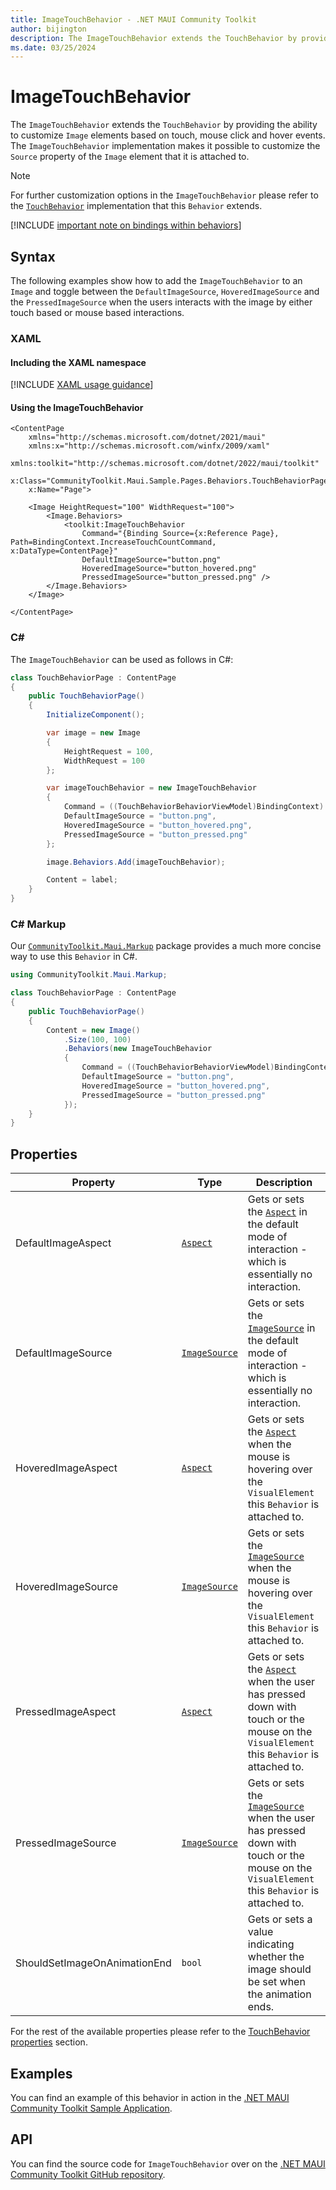 ```yaml
---
title: ImageTouchBehavior - .NET MAUI Community Toolkit
author: bijington
description: The ImageTouchBehavior extends the TouchBehavior by providing the ability to customize Image elements based on touch, mouse click and hover events.
ms.date: 03/25/2024
---
```


# ImageTouchBehavior

The `ImageTouchBehavior` extends the `TouchBehavior` by providing the ability to customize `Image` elements based on touch, mouse click and hover events. The `ImageTouchBehavior` implementation makes it possible to customize the `Source` property of the `Image` element that it is attached to.

> [!NOTE]
> For further customization options in the `ImageTouchBehavior` please refer to the [`TouchBehavior`](./touch-behavior.md) implementation that this `Behavior` extends.

[!INCLUDE [important note on bindings within behaviors](../includes/behavior-bindings.md)]

## Syntax

The following examples show how to add the `ImageTouchBehavior` to an `Image` and toggle between the `DefaultImageSource`, `HoveredImageSource` and the `PressedImageSource` when the users interacts with the image by either touch based or mouse based interactions.

### XAML

#### Including the XAML namespace

[!INCLUDE [XAML usage guidance](../includes/xaml-usage.md)]

#### Using the ImageTouchBehavior

```xaml
<ContentPage 
    xmlns="http://schemas.microsoft.com/dotnet/2021/maui"
    xmlns:x="http://schemas.microsoft.com/winfx/2009/xaml"
    xmlns:toolkit="http://schemas.microsoft.com/dotnet/2022/maui/toolkit"
    x:Class="CommunityToolkit.Maui.Sample.Pages.Behaviors.TouchBehaviorPage"
    x:Name="Page">

    <Image HeightRequest="100" WidthRequest="100">
        <Image.Behaviors>
            <toolkit:ImageTouchBehavior
                Command="{Binding Source={x:Reference Page}, Path=BindingContext.IncreaseTouchCountCommand, x:DataType=ContentPage}"
                DefaultImageSource="button.png"
                HoveredImageSource="button_hovered.png"
                PressedImageSource="button_pressed.png" />
        </Image.Behaviors>
    </Image>

</ContentPage>
```

### C#

The `ImageTouchBehavior` can be used as follows in C#:

```csharp
class TouchBehaviorPage : ContentPage
{
    public TouchBehaviorPage()
    {
        InitializeComponent();

        var image = new Image
        {
            HeightRequest = 100,
            WidthRequest = 100
        };

        var imageTouchBehavior = new ImageTouchBehavior
        {
            Command = ((TouchBehaviorBehaviorViewModel)BindingContext).IncreaseTouchCountCommand,
            DefaultImageSource = "button.png",
            HoveredImageSource = "button_hovered.png",
            PressedImageSource = "button_pressed.png"
        };

        image.Behaviors.Add(imageTouchBehavior);

        Content = label;
    }
}
```

### C# Markup

Our [`CommunityToolkit.Maui.Markup`](../markup/markup.md) package provides a much more concise way to use this `Behavior` in C#.

```csharp
using CommunityToolkit.Maui.Markup;

class TouchBehaviorPage : ContentPage
{
    public TouchBehaviorPage()
    {
        Content = new Image()
            .Size(100, 100)
            .Behaviors(new ImageTouchBehavior
            {
                Command = ((TouchBehaviorBehaviorViewModel)BindingContext).IncreaseTouchCountCommand,
                DefaultImageSource = "button.png",
                HoveredImageSource = "button_hovered.png",
                PressedImageSource = "button_pressed.png"
            });
    }
}
```

## Properties

|Property  |Type  |Description  |
|---------|---------|---------|
| DefaultImageAspect | [`Aspect`](xref:Microsoft.Maui.Aspect) | Gets or sets the [`Aspect`](xref:Microsoft.Maui.Aspect) in the default mode of interaction - which is essentially no interaction. |
| DefaultImageSource | [`ImageSource`](xref:Microsoft.Maui.Controls.ImageSource) | Gets or sets the [`ImageSource`](xref:Microsoft.Maui.Controls.ImageSource) in the default mode of interaction - which is essentially no interaction. |
| HoveredImageAspect | [`Aspect`](xref:Microsoft.Maui.Aspect) | Gets or sets the [`Aspect`](xref:Microsoft.Maui.Aspect) when the mouse is hovering over the `VisualElement` this `Behavior` is attached to. |
| HoveredImageSource | [`ImageSource`](xref:Microsoft.Maui.Controls.ImageSource) | Gets or sets the [`ImageSource`](xref:Microsoft.Maui.Controls.ImageSource) when the mouse is hovering over the `VisualElement` this `Behavior` is attached to. |
| PressedImageAspect | [`Aspect`](xref:Microsoft.Maui.Aspect) | Gets or sets the [`Aspect`](xref:Microsoft.Maui.Aspect) when the user has pressed down with touch or the mouse on the `VisualElement` this `Behavior` is attached to. |
| PressedImageSource | [`ImageSource`](xref:Microsoft.Maui.Controls.ImageSource) | Gets or sets the [`ImageSource`](xref:Microsoft.Maui.Controls.ImageSource) when the user has pressed down with touch or the mouse on the `VisualElement` this `Behavior` is attached to. |
| ShouldSetImageOnAnimationEnd | `bool` | Gets or sets a value indicating whether the image should be set when the animation ends. |

For the rest of the available properties please refer to the [TouchBehavior properties](./touch-behavior.md#properties) section.

## Examples

You can find an example of this behavior in action in the [.NET MAUI Community Toolkit Sample Application](https://github.com/CommunityToolkit/Maui/blob/main/samples/CommunityToolkit.Maui.Sample/Pages/Behaviors/TouchBehaviorPage.xaml).

## API

You can find the source code for `ImageTouchBehavior` over on the [.NET MAUI Community Toolkit GitHub repository](https://github.com/CommunityToolkit/Maui/blob/main/src/CommunityToolkit.Maui/Behaviors/ImageTouchBehavior.shared.cs).
